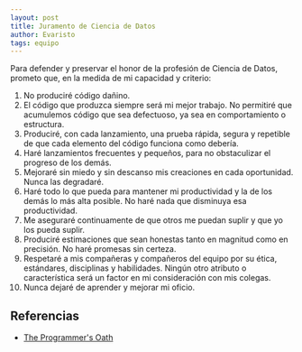 ```yaml
---
layout: post
title: Juramento de Ciencia de Datos
author: Evaristo
tags: equipo
---
```


Para defender y preservar el honor de la profesión de Ciencia de Datos, prometo que, en la medida de
mi capacidad y criterio:

1. No produciré código dañino.
1. El código que produzca siempre será mi mejor trabajo. No permitiré que acumulemos código que sea
   defectuoso, ya sea en comportamiento o estructura.
1. Produciré, con cada lanzamiento, una prueba rápida, segura y repetible de que cada elemento del
   código funciona como debería.
1. Haré lanzamientos frecuentes y pequeños, para no obstaculizar el progreso de los demás.
1. Mejoraré sin miedo y sin descanso mis creaciones en cada oportunidad. Nunca las degradaré.
1. Haré todo lo que pueda para mantener mi productividad y la de los demás lo más alta posible. No
   haré nada que disminuya esa productividad.
1. Me aseguraré continuamente de que otros me puedan suplir y que yo los pueda suplir.
1. Produciré estimaciones que sean honestas tanto en magnitud como en precisión. No haré promesas
   sin certeza.
1. Respetaré a mis compañeras y compañeros del equipo por su ética, estándares, disciplinas y
   habilidades. Ningún otro atributo o característica será un factor en mi consideración con mis
   colegas.
1. Nunca dejaré de aprender y mejorar mi oficio.

## Referencias

- [The Programmer's Oath](https://blog.cleancoder.com/uncle-bob/2015/11/18/TheProgrammersOath.html)

